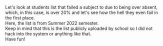 Let's look at students list that failed a subject to due to being over absent, which, in this case, is over 20% and let's see how the hell they even fail in the first place.</br>
Here, the list is from Summer 2022 semester. </br>
Keep in mind that this is the list publicly uploaded by school so I did not hack into the system or anything like that. </br>
Have fun!
